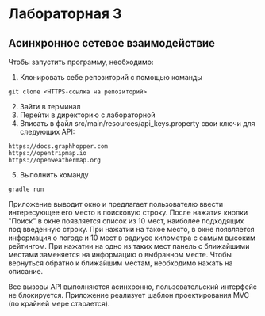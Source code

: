 # Лабораторная 3
## Асинхронное сетевое взаимодействие

Чтобы запустить программу, необходимо:
1. Клонировать себе репозиторий с помощью команды
```
git clone <HTTPS-ссылка на репозиторий>
```
2. Зайти в терминал
3. Перейти в директорию с лабораторной
4. Вписать в файл src/main/resources/api_keys.property свои ключи для следующих API:
```
https://docs.graphhopper.com
https://opentripmap.io
https://openweathermap.org
```
5. Выполнить команду
```
gradle run
```

Приложение выводит окно и предлагает пользователю ввести интересующее его место в поисковую строку.
После нажатия кнопки "Поиск" в окне появляется список из 10 мест, наиболее подходящих под введенную строку.
При нажатии на такое место, в окне появляется информация о погоде и 10 мест в радиусе километра с самым высоким рейтингом.
При нажатии на одно из таких мест панель с ближайшими местами заменяется на информацию о выбранном месте.
Чтобы вернуться обратно к ближайшим местам, необходимо нажать на описание.

Все вызовы API выполняются асинхронно, пользовательский интерфейс не блокируется. Приложение реализует шаблон проектирования MVC (по крайней мере старается).
